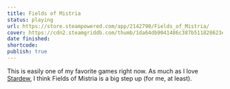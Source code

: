 ```yaml
---
title: Fields of Mistria
status: playing
url: https://store.steampowered.com/app/2142790/Fields_of_Mistria/
cover: https://cdn2.steamgriddb.com/thumb/1da64db9041486c387b511828623e0b2.jpg
date finished:
shortcode:
publish: true
---
```

This is easily one of my favorite games right now. As much as I love [Stardew](https://jillian.garden/shelf/games/stardew/), I think Fields of Mistria is a big step up (for me, at least).